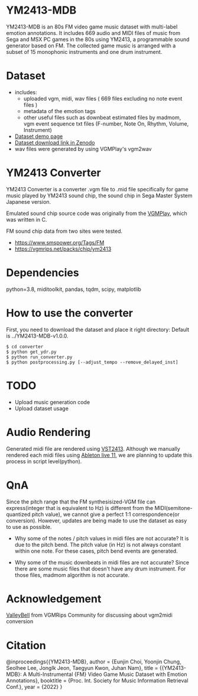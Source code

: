 # YM2413-MDB
YM2413-MDB is an 80s FM video game music dataset with multi-label emotion annotations. It includes 669 audio and MIDI files of music from Sega and MSX PC games in the 80s using YM2413, a programmable sound generator based on FM. The collected game music is arranged with a subset of 15 monophonic instruments and one drum instrument.

# Dataset
- includes:
    - uploaded vgm, midi, wav files ( 669 files excluding no note event files )
    - metadata of the emotion tags
    - other useful files such as downbeat estimated files by madmom, vgm event sequence txt files (F-number, Note On, Rhythm, Volume, Instrument)
- [Dataset demo page](https://jech2.github.io/YM2413-MDB/)
- [Dataset download link in Zenodo](https://zenodo.org/record/6566363)
- wav files were generated by using VGMPlay's vgm2wav

# YM2413 Converter
YM2413 Converter is a converter .vgm file to .mid file specifically for game music played by YM2413 sound chip, the sound chip in Sega Master System Japanese version.

Emulated sound chip source code was originally from the [VGMPlay](https://github.com/vgmrips/vgmplay), which was written in C.

FM sound chip data from two sites were tested.  
- https://www.smspower.org/Tags/FM
- https://vgmrips.net/packs/chip/ym2413

# Dependencies
python=3.8, miditoolkit, pandas, tqdm, scipy, matplotlib

# How to use the converter
First, you need to download the dataset and place it right directory: Default is ../YM2413-MDB-v1.0.0.
```
$ cd converter
$ python get_ydr.py
$ python run_converter.py
$ python postprocessing.py [--adjust_tempo --remove_delayed_inst]

```
# TODO
- Upload music generation code
- Upload dataset usage

# Audio Rendering
Generated midi file are rendered using [VST2413](http://www.keijiro.tokyo/vst2413/). Although we manually rendered each midi files using [Ableton live 11](https://www.ableton.com/), we are planning to update this process in script level(python).

# QnA
Since the pitch range that the FM synthesisized-VGM file can express(integer that is equivalent to Hz) is different from the MIDI(semitone-quantized pitch value), 
we cannot give a perfect 1:1 correspondence(or conversion). However, updates are being made to use the dataset as easy to use as possible.

- Why some of the notes / pitch values in midi files are not accurate?
It is due to the pitch bend. The pitch value (in Hz) is not always constant within one note. For these cases, pitch bend events are generated.

- Why some of the music downbeats in midi files are not accurate?
Since there are some music files that doesn't have any drum instrument. For those files, madmom algorithm is not accurate.


# Acknowledgement
[ValleyBell](https://github.com/ValleyBell) from VGMRips Community for discussing about vgm2midi conversion


# Citation
@inproceedings{{YM2413-MDB},
         author = {Eunjin Choi, Yoonjin Chung, Seolhee Lee, JongIk Jeon, Taegyun Kwon, Juhan Nam},
         title = {{YM2413-MDB}: A Multi-Instrumental {FM} Video Game Music Dataset with Emotion Annotations},
         booktitle = {Proc. Int. Society for Music Information Retrieval Conf.},
         year = {2022}
}